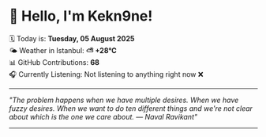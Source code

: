 # 👋 Hello, I'm Kekn9ne!

🗓️ Today is: **Tuesday, 05 August 2025**  
🌤️ Weather in Istanbul: **⛅️  +28°C**  
📊 GitHub Contributions: **68**  
🎧 Currently Listening: Not listening to anything right now ❌

---

_"The problem happens when we have multiple desires. When we have fuzzy desires. When we want to do ten different things and we're not clear about which is the one we care about. — *Naval Ravikant*"_

---

